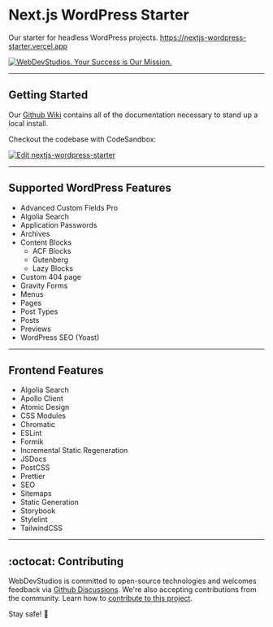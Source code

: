 # Next.js WordPress Starter

Our starter for headless WordPress projects. https://nextjs-wordpress-starter.vercel.app

<a href="https://webdevstudios.com/contact/"><img src="https://webdevstudios.com/wp-content/uploads/2018/04/wds-github-banner.png" alt="WebDevStudios. Your Success is Our Mission."></a>

---

## Getting Started

Our [Github Wiki](https://github.com/WebDevStudios/nextjs-wordpress-starter/wiki) contains all of the documentation necessary to stand up a local install.

Checkout the codebase with CodeSandbox:

[![Edit nextjs-wordpress-starter](https://codesandbox.io/static/img/play-codesandbox.svg)](https://codesandbox.io/s/github/webdevstudios/nextjs-wordpress-starter/tree/main/?fontsize=14&hidenavigation=1&theme=dark&view=editor)

---

## Supported WordPress Features

- Advanced Custom Fields Pro
- Algolia Search
- Application Passwords
- Archives
- Content Blocks
  - ACF Blocks
  - Gutenberg
  - Lazy Blocks
- Custom 404 page
- Gravity Forms
- Menus
- Pages
- Post Types
- Posts
- Previews
- WordPress SEO (Yoast)

---

## Frontend Features

- Algolia Search
- Apollo Client
- Atomic Design
- CSS Modules
- Chromatic
- ESLint
- Formik
- Incremental Static Regeneration
- JSDocs
- PostCSS
- Prettier
- SEO
- Sitemaps
- Static Generation
- Storybook
- Stylelint
- TailwindCSS

---

## :octocat: Contributing

WebDevStudios is committed to open-source technologies and welcomes feedback via [Github Discussions](https://github.com/WebDevStudios/nextjs-wordpress-starter/discussions). We're also accepting contributions from the community. Learn how to [contribute to this project](https://github.com/WebDevStudios/nextjs-wordpress-starter/blob/main/.github/CONTRIBUTING.md).

Stay safe! 🍻
